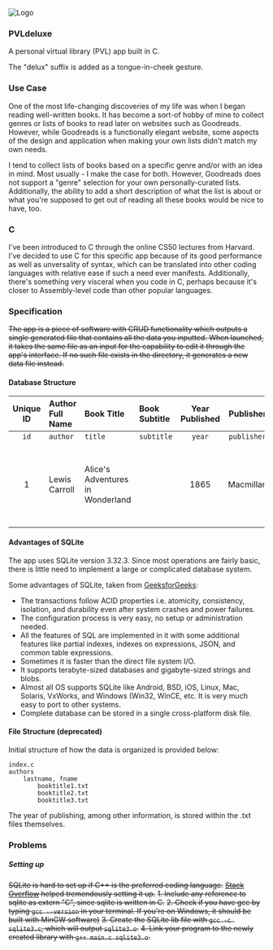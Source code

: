 ![Logo](https://github.com/adamappsdev/PVLdeluxe/blob/master/PVLdeluxe.png)
### PVLdeluxe
A personal virtual library (PVL) app built in C.

The "delux" suffix is added as a tongue-in-cheek gesture.

### Use Case
One of the most life-changing discoveries of my life was when I began reading well-written books. It has become a sort-of hobby of mine to collect genres or lists of books to read later on websites such as Goodreads. However, while Goodreads is a functionally elegant website, some aspects of the design and application when making your own lists didn't match my own needs.

I tend to collect lists of books based on a specific genre and/or with an idea in mind. Most usually - I make the case for both. However, Goodreads does not support a "genre" selection for your own personally-curated lists.
Additionally, the ability to add a short description of what the list is about or what you're supposed to get out of reading all these books would be nice to have, too.

### C
I've been introduced to C through the online CS50 lectures from Harvard. I've decided to use C for this specific app because of its good performance as well as unversality of syntax, which can be translated into other coding languages with relative ease if such a need ever manifests. Additionally, there's something very visceral when you code in C, perhaps because it's closer to Assembly-level code than other popular languages.

### Specification
~~The app is a piece of software with CRUD functionality which outputs a single generated file that contains all the data you inputted. When launched, it takes the same file as an input for the capability to edit it through the app's interface. If no such file exists in the directory, it generates a new data file instead.~~

#### Database Structure
| Unique ID  | Author Full Name | Book Title | Book Subtitle | Year Published | Publisher | Genre | Notes | Quotes | File (if exists) |
| :---: | :--- | :--- | :---- | :---: | :---: | :---: | :--- | :---: | :---: |
| `id` | `author`  | `title` | `subtitle`  | `year`  | `publisher` | `genre`  | `notes`  | `quotes`  | `filename`  |
| 1 | Lewis Carroll  | Alice's Adventures in Wonderland  |  | 1865 | Macmillan | Fantasy  | Considered to be one of the best examples of the literary nonsense genre. | ... |  |

#### Advantages of SQLite
The app uses SQLite version 3.32.3.
Since most operations are fairly basic, there is little need to implement a large or complicated database system.

Some advantages of SQLite, taken from [GeeksforGeeks](https://www.geeksforgeeks.org/introduction-to-sqlite/):

- The transactions follow ACID properties i.e. atomicity, consistency, isolation, and durability even after system crashes and power failures.
- The configuration process is very easy, no setup or administration needed.
- All the features of SQL are implemented in it with some additional features like partial indexes, indexes on expressions, JSON, and common table expressions.
- Sometimes it is faster than the direct file system I/O.
- It supports terabyte-sized databases and gigabyte-sized strings and blobs.
- Almost all OS supports SQLite like Android, BSD, iOS, Linux, Mac, Solaris, VxWorks, and Windows (Win32, WinCE, etc. It is very much easy to port to other systems.
- Complete database can be stored in a single cross-platform disk file.

#### File Structure (deprecated)
Initial structure of how the data is organized is provided below:
```
index.c
authors
    lastname, fname
        booktitle1.txt
        booktitle2.txt
        booktitle3.txt
```
The year of publishing, among other information, is stored within the .txt files themselves.

### Problems

##### Setting up

~~SQLite is hard to set up if C++ is the preferred coding language.~~
~~[Stack Overflow](https://stackoverflow.com/questions/10574933/compiling-of-sqlite3-in-c) helped tremendously setting it up.~~
~~1. Include any reference to sqlite as extern "C", since sqlite is written in C.~~
~~2. Check if you have gcc by typing `gcc --version` in your terminal. If you're on Windows, it should be built with MinGW software)~~
~~3. Create the SQLite lib file with `gcc -c sqlite3.c`, which will output `sqlite3.o`.~~
~~4. Link your program to the newly created library with `g++ main.c sqlite3.o`.~~
